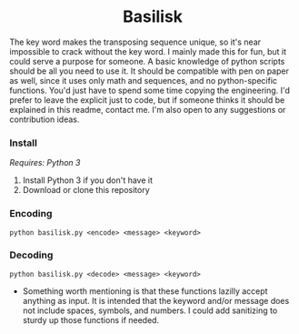 <center> <h1> Basilisk </h1> </center>

The key word makes the transposing sequence unique, so it's near impossible to crack without the key word. I mainly made this for fun, but it could serve a purpose for someone. A basic knowledge of python scripts should be all you need to use it. It should be compatible with pen on paper as well, since it uses only math and sequences, and no python-specific functions. You'd just have to spend some time copying the engineering. I'd prefer to leave the explicit just to code, but if someone thinks it should be explained in this readme, contact me. I'm also open to any suggestions or contribution ideas.

### Install

*Requires: Python 3*  
1. Install Python 3 if you don't have it  
2. Download or clone this repository  


### Encoding
`python basilisk.py <encode> <message> <keyword>`  

### Decoding
`python basilisk.py <decode> <message> <keyword>`  

- Something worth mentioning is that these functions lazilly accept anything as input. It is intended that the keyword and/or message does not include spaces, symbols, and numbers. I could add sanitizing to sturdy up those functions if needed.
